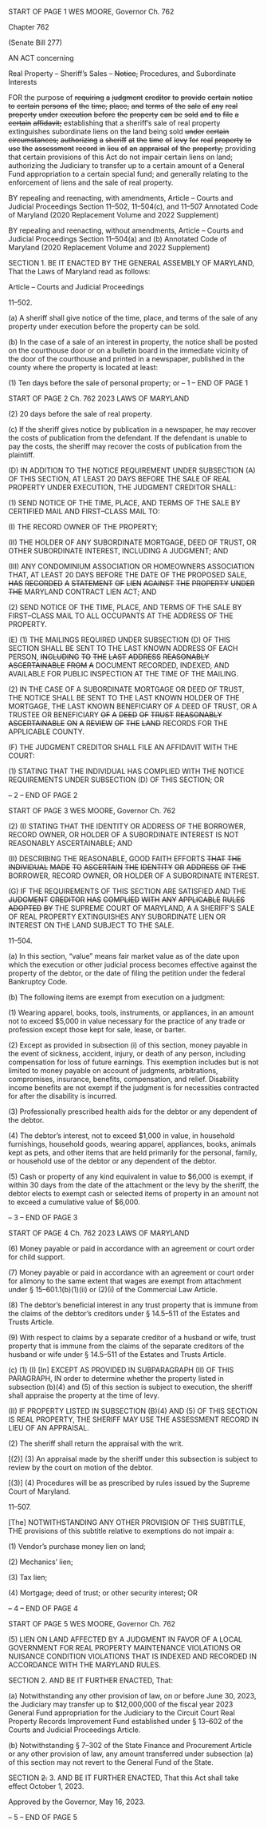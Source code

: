 START OF PAGE 1
WES MOORE, Governor Ch. 762

Chapter 762

(Senate Bill 277)

AN ACT concerning

Real Property – Sheriff’s Sales – ~~Notice,~~ Procedures, and Subordinate Interests

FOR the purpose of ~~requiring~~ ~~a~~ ~~judgment~~ ~~creditor~~ ~~to~~ ~~provide~~ ~~certain~~ ~~notice~~ ~~to~~ ~~certain~~
~~persons~~ ~~of~~ ~~the~~ ~~time,~~ ~~place,~~ ~~and~~ ~~terms~~ ~~of~~ ~~the~~ ~~sale~~ ~~of~~ ~~any~~ ~~real~~ ~~property~~ ~~under~~ ~~execution~~
~~before~~ ~~the~~ ~~property~~ ~~can~~ ~~be~~ ~~sold~~ ~~and~~ ~~to~~ ~~file~~ ~~a~~ ~~certain~~ ~~affidavit;~~ establishing that a
sheriff’s sale of real property extinguishes subordinate liens on the land being sold
~~under~~ ~~certain~~ ~~circumstances;~~ ~~authorizing~~ ~~a~~ ~~sheriff~~ ~~at~~ ~~the~~ ~~time~~ ~~of~~ ~~levy~~ ~~for~~ ~~real~~
~~property~~ ~~to~~ ~~use~~ ~~the~~ ~~assessment~~ ~~record~~ ~~in~~ ~~lieu~~ ~~of~~ ~~an~~ ~~appraisal~~ ~~of~~ ~~the~~ ~~property;~~
providing that certain provisions of this Act do not impair certain liens on land;
authorizing the Judiciary to transfer up to a certain amount of a General Fund
appropriation to a certain special fund; and generally relating to the enforcement of
liens and the sale of real property.

BY repealing and reenacting, with amendments,
Article – Courts and Judicial Proceedings
Section 11–502, 11–504(c), and 11–507
Annotated Code of Maryland
(2020 Replacement Volume and 2022 Supplement)

BY repealing and reenacting, without amendments,
Article – Courts and Judicial Proceedings
Section 11–504(a) and (b)
Annotated Code of Maryland
(2020 Replacement Volume and 2022 Supplement)

SECTION 1. BE IT ENACTED BY THE GENERAL ASSEMBLY OF MARYLAND,
That the Laws of Maryland read as follows:

Article – Courts and Judicial Proceedings

11–502.

(a) A sheriff shall give notice of the time, place, and terms of the sale of any
property under execution before the property can be sold.

(b) In the case of a sale of an interest in property, the notice shall be posted on
the courthouse door or on a bulletin board in the immediate vicinity of the door of the
courthouse and printed in a newspaper, published in the county where the property is
located at least:

(1) Ten days before the sale of personal property; or
– 1 –
END OF PAGE 1

START OF PAGE 2
Ch. 762 2023 LAWS OF MARYLAND

(2) 20 days before the sale of real property.

(c) If the sheriff gives notice by publication in a newspaper, he may recover the
costs of publication from the defendant. If the defendant is unable to pay the costs, the
sheriff may recover the costs of publication from the plaintiff.

(D) IN ADDITION TO THE NOTICE REQUIREMENT UNDER SUBSECTION (A) OF
THIS SECTION, AT LEAST 20 DAYS BEFORE THE SALE OF REAL PROPERTY UNDER
EXECUTION, THE JUDGMENT CREDITOR SHALL:

(1) SEND NOTICE OF THE TIME, PLACE, AND TERMS OF THE SALE BY
CERTIFIED MAIL AND FIRST–CLASS MAIL TO:

(I) THE RECORD OWNER OF THE PROPERTY;

(II) THE HOLDER OF ANY SUBORDINATE MORTGAGE, DEED OF
TRUST, OR OTHER SUBORDINATE INTEREST, INCLUDING A JUDGMENT; AND

(III) ANY CONDOMINIUM ASSOCIATION OR HOMEOWNERS
ASSOCIATION THAT, AT LEAST 20 DAYS BEFORE THE DATE OF THE PROPOSED SALE,
~~HAS~~ ~~RECORDED~~ ~~A~~ ~~STATEMENT~~ ~~OF~~ ~~LIEN~~ ~~AGAINST~~ ~~THE~~ ~~PROPERTY~~ ~~UNDER~~ ~~THE~~
MARYLAND CONTRACT LIEN ACT; AND

(2) SEND NOTICE OF THE TIME, PLACE, AND TERMS OF THE SALE BY
FIRST–CLASS MAIL TO ALL OCCUPANTS AT THE ADDRESS OF THE PROPERTY.

(E) (1) THE MAILINGS REQUIRED UNDER SUBSECTION (D) OF THIS
SECTION SHALL BE SENT TO THE LAST KNOWN ADDRESS OF EACH PERSON,
~~INCLUDING~~ ~~TO~~ ~~THE~~ ~~LAST~~ ~~ADDRESS~~ ~~REASONABLY~~ ~~ASCERTAINABLE~~ ~~FROM~~ ~~A~~
DOCUMENT RECORDED, INDEXED, AND AVAILABLE FOR PUBLIC INSPECTION AT THE
TIME OF THE MAILING.

(2) IN THE CASE OF A SUBORDINATE MORTGAGE OR DEED OF TRUST,
THE NOTICE SHALL BE SENT TO THE LAST KNOWN HOLDER OF THE MORTGAGE, THE
LAST KNOWN BENEFICIARY OF A DEED OF TRUST, OR A TRUSTEE OR BENEFICIARY
~~OF~~ ~~A~~ ~~DEED~~ ~~OF~~ ~~TRUST~~ ~~REASONABLY~~ ~~ASCERTAINABLE~~ ~~ON~~ ~~A~~ ~~REVIEW~~ ~~OF~~ ~~THE~~ ~~LAND~~
RECORDS FOR THE APPLICABLE COUNTY.

(F) THE JUDGMENT CREDITOR SHALL FILE AN AFFIDAVIT WITH THE COURT:

(1) STATING THAT THE INDIVIDUAL HAS COMPLIED WITH THE NOTICE
REQUIREMENTS UNDER SUBSECTION (D) OF THIS SECTION; OR

– 2 –
END OF PAGE 2

START OF PAGE 3
WES MOORE, Governor Ch. 762

(2) (I) STATING THAT THE IDENTITY OR ADDRESS OF THE
BORROWER, RECORD OWNER, OR HOLDER OF A SUBORDINATE INTEREST IS NOT
REASONABLY ASCERTAINABLE; AND

(II) DESCRIBING THE REASONABLE, GOOD FAITH EFFORTS
~~THAT~~ ~~THE~~ ~~INDIVIDUAL~~ ~~MADE~~ ~~TO~~ ~~ASCERTAIN~~ ~~THE~~ ~~IDENTITY~~ ~~OR~~ ~~ADDRESS~~ ~~OF~~ ~~THE~~
BORROWER, RECORD OWNER, OR HOLDER OF A SUBORDINATE INTEREST.

(G) IF THE REQUIREMENTS OF THIS SECTION ARE SATISFIED AND THE
~~JUDGMENT~~ ~~CREDITOR~~ ~~HAS~~ ~~COMPLIED~~ ~~WITH~~ ~~ANY~~ ~~APPLICABLE~~ ~~RULES~~ ~~ADOPTED~~ ~~BY~~
THE SUPREME COURT OF MARYLAND, A A SHERIFF’S SALE OF REAL PROPERTY
EXTINGUISHES ANY SUBORDINATE LIEN OR INTEREST ON THE LAND SUBJECT TO
THE SALE.

11–504.

(a) In this section, “value” means fair market value as of the date upon which the
execution or other judicial process becomes effective against the property of the debtor, or
the date of filing the petition under the federal Bankruptcy Code.

(b) The following items are exempt from execution on a judgment:

(1) Wearing apparel, books, tools, instruments, or appliances, in an amount
not to exceed $5,000 in value necessary for the practice of any trade or profession except
those kept for sale, lease, or barter.

(2) Except as provided in subsection (i) of this section, money payable in
the event of sickness, accident, injury, or death of any person, including compensation for
loss of future earnings. This exemption includes but is not limited to money payable on
account of judgments, arbitrations, compromises, insurance, benefits, compensation, and
relief. Disability income benefits are not exempt if the judgment is for necessities contracted
for after the disability is incurred.

(3) Professionally prescribed health aids for the debtor or any dependent of
the debtor.

(4) The debtor’s interest, not to exceed $1,000 in value, in household
furnishings, household goods, wearing apparel, appliances, books, animals kept as pets,
and other items that are held primarily for the personal, family, or household use of the
debtor or any dependent of the debtor.

(5) Cash or property of any kind equivalent in value to $6,000 is exempt, if
within 30 days from the date of the attachment or the levy by the sheriff, the debtor elects
to exempt cash or selected items of property in an amount not to exceed a cumulative value
of $6,000.

– 3 –
END OF PAGE 3

START OF PAGE 4
Ch. 762 2023 LAWS OF MARYLAND

(6) Money payable or paid in accordance with an agreement or court order
for child support.

(7) Money payable or paid in accordance with an agreement or court order
for alimony to the same extent that wages are exempt from attachment under §
15–601.1(b)(1)(ii) or (2)(i) of the Commercial Law Article.

(8) The debtor’s beneficial interest in any trust property that is immune
from the claims of the debtor’s creditors under § 14.5–511 of the Estates and Trusts Article.

(9) With respect to claims by a separate creditor of a husband or wife, trust
property that is immune from the claims of the separate creditors of the husband or wife
under § 14.5–511 of the Estates and Trusts Article.

(c) (1) (I) [In] EXCEPT AS PROVIDED IN SUBPARAGRAPH (II) OF THIS
PARAGRAPH, IN order to determine whether the property listed in subsection (b)(4) and
(5) of this section is subject to execution, the sheriff shall appraise the property at the time
of levy.

(II) IF PROPERTY LISTED IN SUBSECTION (B)(4) AND (5) OF THIS
SECTION IS REAL PROPERTY, THE SHERIFF MAY USE THE ASSESSMENT RECORD IN
LIEU OF AN APPRAISAL.

(2) The sheriff shall return the appraisal with the writ.

[(2)] (3) An appraisal made by the sheriff under this subsection is subject
to review by the court on motion of the debtor.

[(3)] (4) Procedures will be as prescribed by rules issued by the Supreme
Court of Maryland.

11–507.

[The] NOTWITHSTANDING ANY OTHER PROVISION OF THIS SUBTITLE, THE
provisions of this subtitle relative to exemptions do not impair a:

(1) Vendor’s purchase money lien on land;

(2) Mechanics’ lien;

(3) Tax lien;

(4) Mortgage; deed of trust; or other security interest; OR

– 4 –
END OF PAGE 4

START OF PAGE 5
WES MOORE, Governor Ch. 762

(5) LIEN ON LAND AFFECTED BY A JUDGMENT IN FAVOR OF A LOCAL
GOVERNMENT FOR REAL PROPERTY MAINTENANCE VIOLATIONS OR NUISANCE
CONDITION VIOLATIONS THAT IS INDEXED AND RECORDED IN ACCORDANCE WITH
THE MARYLAND RULES.

SECTION 2. AND BE IT FURTHER ENACTED, That:

(a) Notwithstanding any other provision of law, on or before June 30, 2023, the
Judiciary may transfer up to $12,000,000 of the fiscal year 2023 General Fund
appropriation for the Judiciary to the Circuit Court Real Property Records Improvement
Fund established under § 13–602 of the Courts and Judicial Proceedings Article.

(b) Notwithstanding § 7–302 of the State Finance and Procurement Article or any
other provision of law, any amount transferred under subsection (a) of this section may not
revert to the General Fund of the State.

SECTION ~~2.~~ 3. AND BE IT FURTHER ENACTED, That this Act shall take effect
October 1, 2023.

Approved by the Governor, May 16, 2023.

– 5 –
END OF PAGE 5